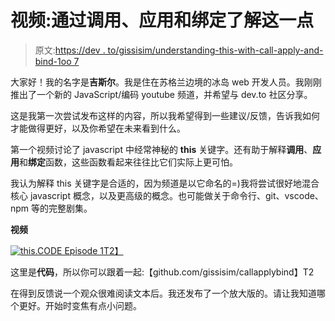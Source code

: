 # 视频:通过调用、应用和绑定了解这一点

> 原文:[https://dev . to/gissisim/understanding-this-with-call-apply-and-bind-1oo 7](https://dev.to/gissisim/understanding-this-with-call-apply-and-bind-1oo7)

大家好！我的名字是**吉斯尔**。我是住在苏格兰边境的冰岛 web 开发人员。我刚刚推出了一个新的 JavaScript/编码 youtube 频道，并希望与 dev.to 社区分享。

这是我第一次尝试发布这样的内容，所以我希望得到一些建议/反馈，告诉我如何才能做得更好，以及你希望在未来看到什么。

第一个视频讨论了 javascript 中经常神秘的 **this** 关键字。还有助于解释**调用**、**应用**和**绑定**函数，这些函数看起来往往比它们实际上更可怕。

我认为解释 this 关键字是合适的，因为频道是以它命名的=)我将尝试很好地混合核心 javascript 概念，以及更高级的概念。也可能做关于命令行、git、vscode、npm 等的完整剧集。

**视频**

[![this.CODE Episode 1](../Images/51f477c37822031a60d07d5dccc52ae6.png)T2】](https://www.youtube.com/watch?v=rmsHtcz2GBg)

这里是**代码**，所以你可以跟着一起:【github.com/gissisim/callapplybind】T2

在得到反馈说一个观众很难阅读文本后。我还发布了一个放大版的。请让我知道哪个更好。开始时变焦有点小问题。